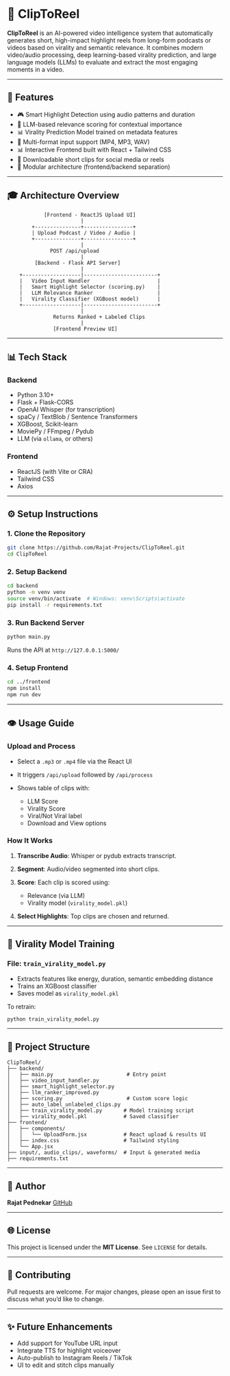 # 🎥 ClipToReel

**ClipToReel** is an AI-powered video intelligence system that automatically generates short, high-impact highlight reels from long-form podcasts or videos based on virality and semantic relevance. It combines modern video/audio processing, deep learning-based virality prediction, and large language models (LLMs) to evaluate and extract the most engaging moments in a video.

---

## 🚀 Features

* 🎮 Smart Highlight Detection using audio patterns and duration
* 🤖 LLM-based relevance scoring for contextual importance
* 📊 Virality Prediction Model trained on metadata features
* 📁 Multi-format input support (MP4, MP3, WAV)
* 📊 Interactive Frontend built with React + Tailwind CSS
* 💾 Downloadable short clips for social media or reels
* 🔄 Modular architecture (frontend/backend separation)

---

## 🎓 Architecture Overview

```
            [Frontend - ReactJS Upload UI]       
                        |
        +---------------+----------------+
        | Upload Podcast / Video / Audio |
        +---------------+----------------+
                        |
              POST /api/upload
                        |
         [Backend - Flask API Server]
                        |
    +-------------------|------------------------+
    |   Video Input Handler                      |
    |   Smart Highlight Selector (scoring.py)    |
    |   LLM Relevance Ranker                     |
    |   Virality Classifier (XGBoost model)      |
    +-------------------|------------------------+
                        |
               Returns Ranked + Labeled Clips
                        |
               [Frontend Preview UI]
```

---

## 📊 Tech Stack

### Backend

* Python 3.10+
* Flask + Flask-CORS
* OpenAI Whisper (for transcription)
* spaCy / TextBlob / Sentence Transformers
* XGBoost, Scikit-learn
* MoviePy / FFmpeg / Pydub
* LLM (via `ollama`, or others)

### Frontend

* ReactJS (with Vite or CRA)
* Tailwind CSS
* Axios

---

## ⚙️ Setup Instructions

### 1. Clone the Repository

```bash
git clone https://github.com/Rajat-Projects/ClipToReel.git
cd ClipToReel
```

### 2. Setup Backend

```bash
cd backend
python -m venv venv
source venv/bin/activate  # Windows: venv\Scripts\activate
pip install -r requirements.txt
```

### 3. Run Backend Server

```bash
python main.py
```

Runs the API at `http://127.0.0.1:5000/`

### 4. Setup Frontend

```bash
cd ../frontend
npm install
npm run dev
```

---

## 👁️ Usage Guide

### Upload and Process

* Select a `.mp3` or `.mp4` file via the React UI
* It triggers `/api/upload` followed by `/api/process`
* Shows table of clips with:

  * LLM Score
  * Virality Score
  * Viral/Not Viral label
  * Download and View options

### How It Works

1. **Transcribe Audio**: Whisper or pydub extracts transcript.
2. **Segment**: Audio/video segmented into short clips.
3. **Score**: Each clip is scored using:

   * Relevance (via LLM)
   * Virality model (`virality_model.pkl`)
4. **Select Highlights**: Top clips are chosen and returned.

---

## 🌊 Virality Model Training

### File: `train_virality_model.py`

* Extracts features like energy, duration, semantic embedding distance
* Trains an XGBoost classifier
* Saves model as `virality_model.pkl`

To retrain:

```bash
python train_virality_model.py
```

---

## 📂 Project Structure

```
ClipToReel/
├── backend/
│   ├── main.py                        # Entry point
│   ├── video_input_handler.py
│   ├── smart_highlight_selector.py
│   ├── llm_ranker_improved.py
│   ├── scoring.py                     # Custom score logic
│   ├── auto_label_unlabeled_clips.py
│   ├── train_virality_model.py       # Model training script
│   ├── virality_model.pkl            # Saved classifier
├── frontend/
│   ├── components/
│   │   └── UploadForm.jsx            # React upload & results UI
│   ├── index.css                     # Tailwind styling
│   └── App.jsx
├── input/, audio_clips/, waveforms/  # Input & generated media
├── requirements.txt
```

---

## 👤 Author

**Rajat Pednekar**
[GitHub](https://github.com/Rajat-Projects)

---

## 🌐 License

This project is licensed under the **MIT License**. See `LICENSE` for details.

---

## 🙋 Contributing

Pull requests are welcome. For major changes, please open an issue first to discuss what you’d like to change.

---

## ✨ Future Enhancements

* Add support for YouTube URL input
* Integrate TTS for highlight voiceover
* Auto-publish to Instagram Reels / TikTok
* UI to edit and stitch clips manually
